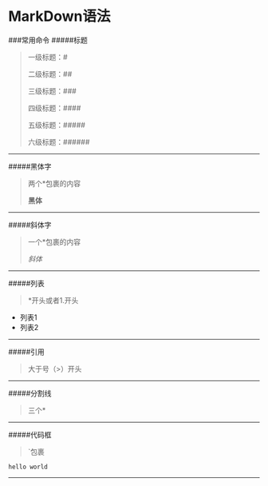 # MarkDown语法
###常用命令
#####标题
> 一级标题：#
> 
> 二级标题：##
> 
> 三级标题：###
> 
> 四级标题：####
> 
> 五级标题：#####
> 
> 六级标题：######

***

#####黑体字
>两个*包裹的内容
>
>**黑体**

***
#####斜体字
>一个*包裹的内容
>
>*斜体*

***
#####列表
>*开头或者1.开头

* 列表1
* 列表2

***
#####引用
> 大于号（>）开头

***
#####分割线
> 三个*

***

#####代码框
>`包裹

`hello world`
***
